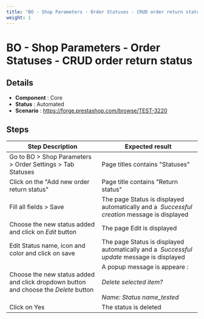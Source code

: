 ```yaml
---
title: "BO - Shop Parameters - Order Statuses - CRUD order return status"
weight: 1
---
```


# BO - Shop Parameters - Order Statuses - CRUD order return status
## Details
* **Component** : Core
* **Status** : Automated
* **Scenario** : https://forge.prestashop.com/browse/TEST-3220

## Steps
| Step Description | Expected result |
| ----- | ----- |
| Go to BO > Shop Parameters > Order Settings > Tab Statuses | Page titles contains "Statuses" |
| Click on the "Add new order return status" | Page title contains "Return status" |
| Fill all fields > Save | The page Status is displayed automatically and a  *_Successful creation_* message is displayed |
| Choose the new status added and click on _*Edit*_ button | The page Edit is displayed |
| Edit Status name, icon and color and click on save | The page Status is displayed automatically and a  *_Successful update_* message is displayed |
| Choose the new status added and click dropdown button and choose the _*Delete*_ button | A popup message is appeare :<br><br>_Delete selected item?_<br><br>_Name: Status name_tested_ |
| Click on Yes | The status is deleted |
